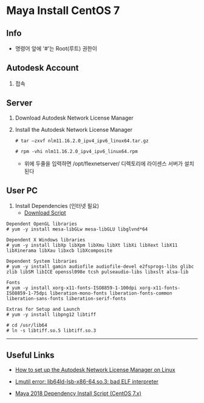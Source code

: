 # Maya Install CentOS 7

## Info

- 명령어 앞에 '#'는 Root(루트) 권한이


## Autodesk Account

1. 접속


## Server

1. Download Autodesk Network License Manager

1. Install the Autodesk Network License Manager

    ```
    # tar –zxvf nlm11.16.2.0_ipv4_ipv6_linux64.tar.gz

    # rpm -vhi nlm11.16.2.0_ipv4_ipv6_linux64.rpm
    ```

    - 위에 두줄을 입력하면 /opt/flexnetserver/ 디렉토리에 라이센스 서버가 설치된다



## User PC

1. Install Dependencies (인터넷 필요)
    - [Download Script](https://gitlab.com/snippets/1690538)

```
Dependent OpenGL libraries
# yum -y install mesa-libGLw mesa-libGLU libglvnd*64

Dependent X Windows libraries
# yum -y install libXp libXpm libXmu libXt libXi libXext libX11 libXinerama libXau libxcb libXcomposite

Dependent System libraries
# yum -y install gamin audiofile audiofile-devel e2fsprogs-libs glibc zlib libSM libICE openssl098e tcsh pulseaudio-libs libxslt alsa-lib

Fonts
# yum -y install xorg-x11-fonts-ISO8859-1-100dpi xorg-x11-fonts-ISO8859-1-75dpi liberation-mono-fonts liberation-fonts-common liberation-sans-fonts liberation-serif-fonts

Extras for Setup and Launch
# yum -y install libpng12 libtiff

# cd /usr/lib64
# ln -s libtiff.so.5 libtiff.so.3

```




---

## Useful Links

- [How to set up the Autodesk Network License Manager on Linux](https://knowledge.autodesk.com/support/maya/troubleshooting/caas/sfdcarticles/sfdcarticles/How-to-set-up-a-Network-License-Server-Manager-on-Linux.html)

- [Lmutil error: lib64ld-lsb-x86-64.so.3: bad ELF interpreter](https://knowledge.autodesk.com/support/maya/learn-explore/caas/sfdcarticles/sfdcarticles/Lmutil-error-lib64ld-lsb-x86-64-so-3-bad-ELF-interpreter.html)

- [Maya 2018 Dependency Install Script (CentOS 7.x)](https://gitlab.com/snippets/1690538)
